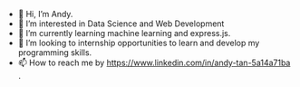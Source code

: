 - 👋 Hi, I’m Andy.
- 👀 I’m interested in Data Science and Web Development
- 🌱 I’m currently learning machine learning and express.js.
- 💞️ I’m looking to internship opportunities to learn and develop my programming skills.
- 📫 How to reach me by https://www.linkedin.com/in/andy-tan-5a14a71ba .

<!---
Andy3770/Andy3770 is a ✨ special ✨ repository because its `README.md` (this file) appears on your GitHub profile.
You can click the Preview link to take a look at your changes.
--->
